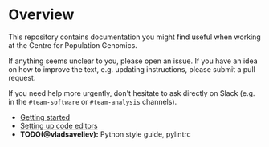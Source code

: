 # Overview

This repository contains documentation you might find useful when working at
the Centre for Population Genomics.

If anything seems unclear to you, please open an issue. If you have an idea
on how to improve the text, e.g. updating instructions, please submit a pull
request.

If you need help more urgently, don't hesitate to ask directly on Slack (e.g.
in the `#team-software` or `#team-analysis` channels).

- [Getting started](getting_started.md)
- [Setting up code editors](code_editors.md)
- **TODO(@vladsaveliev):** Python style guide, pylintrc